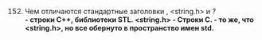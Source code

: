 152. Чем отличаются стандартные заголовки <string>, <string.h> и <cstring>?  
**<string> - строки C++, библиотеки STL. <string.h> - Строки C. <cstring> - то же, что <string.h>, но все обернуто в пространство имен std.**
